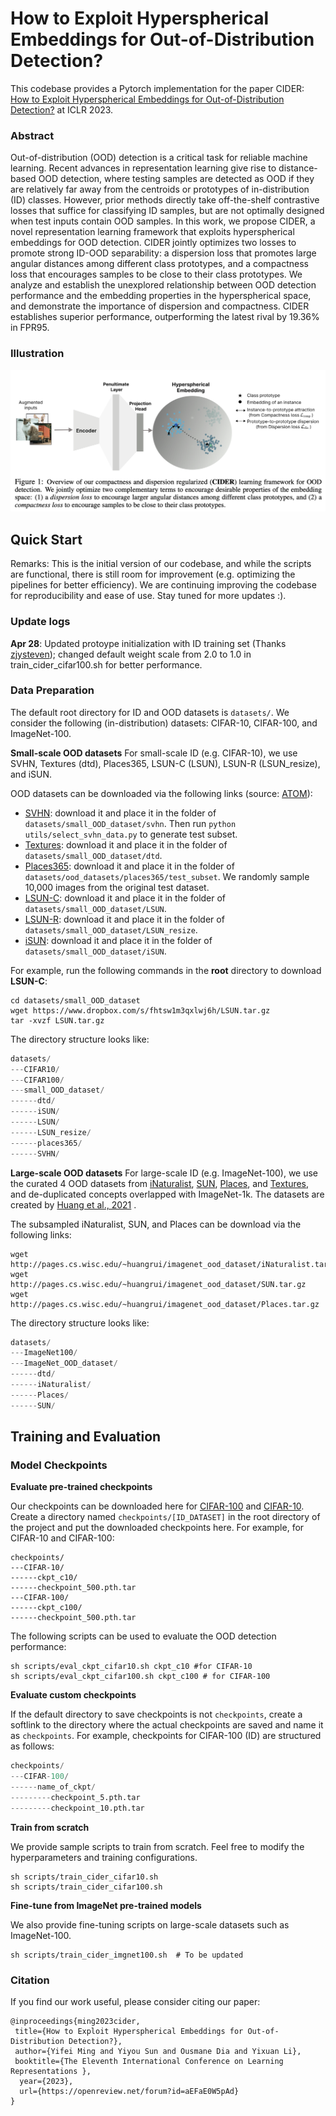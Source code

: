 # How to Exploit Hyperspherical Embeddings for Out-of-Distribution Detection? 

This codebase provides a Pytorch implementation for the paper CIDER: [How to Exploit Hyperspherical Embeddings for Out-of-Distribution Detection?](https://openreview.net/forum?id=aEFaE0W5pAd) at ICLR 2023.

### Abstract

Out-of-distribution (OOD) detection is a critical task for reliable machine learning. Recent advances in representation learning give rise to distance-based OOD detection, where testing samples are detected as OOD if they are relatively far away from the centroids or prototypes of in-distribution (ID) classes. However, prior methods directly take off-the-shelf contrastive losses that suffice for classifying ID samples, but are not optimally designed when test inputs contain OOD samples. In this work, we propose CIDER, a novel representation learning framework that exploits hyperspherical embeddings for OOD detection. CIDER jointly optimizes two losses to promote strong ID-OOD separability: a dispersion loss that promotes large angular distances among different class prototypes, and a compactness loss that encourages samples to be close to their class prototypes. We analyze and establish the unexplored relationship between OOD detection performance and the embedding properties in the hyperspherical space, and demonstrate the importance of dispersion and compactness. CIDER establishes superior performance, outperforming the latest rival by 19.36% in FPR95. 

### Illustration

![fig1](readme_figs/fig1.png)



## Quick Start

Remarks: This is the initial version of our codebase, and while the scripts are functional, there is still room for improvement (e.g. optimizing the pipelines for better efficiency). We are continuing improving the codebase for reproducibility and ease of use. Stay tuned for more updates :).

### Update logs

**Apr 28**: Updated protoype initialization with ID training set (Thanks [zjysteven](https://github.com/zjysteven)); changed default weight scale from 2.0 to 1.0 in train_cider_cifar100.sh for better performance. 

### Data Preparation

The default root directory for ID and OOD datasets is `datasets/`. We consider the following (in-distribution) datasets: CIFAR-10, CIFAR-100, and ImageNet-100. 

**Small-scale OOD datasets** For small-scale ID (e.g. CIFAR-10), we use SVHN, Textures (dtd), Places365, LSUN-C (LSUN), LSUN-R (LSUN_resize), and iSUN. 

OOD datasets can be downloaded via the following links (source: [ATOM](https://github.com/jfc43/informative-outlier-mining/blob/master/README.md)):

* [SVHN](http://ufldl.stanford.edu/housenumbers/test_32x32.mat): download it and place it in the folder of `datasets/small_OOD_dataset/svhn`. Then run `python utils/select_svhn_data.py` to generate test subset.
* [Textures](https://www.robots.ox.ac.uk/~vgg/data/dtd/download/dtd-r1.0.1.tar.gz): download it and place it in the folder of `datasets/small_OOD_dataset/dtd`.
* [Places365](http://data.csail.mit.edu/places/places365/test_256.tar): download it and place it in the folder of `datasets/ood_datasets/places365/test_subset`. We randomly sample 10,000 images from the original test dataset. 
* [LSUN-C](https://www.dropbox.com/s/fhtsw1m3qxlwj6h/LSUN.tar.gz): download it and place it in the folder of `datasets/small_OOD_dataset/LSUN`.
* [LSUN-R](https://www.dropbox.com/s/moqh2wh8696c3yl/LSUN_resize.tar.gz): download it and place it in the folder of `datasets/small_OOD_dataset/LSUN_resize`.
* [iSUN](https://www.dropbox.com/s/ssz7qxfqae0cca5/iSUN.tar.gz): download it and place it in the folder of `datasets/small_OOD_dataset/iSUN`.

For example, run the following commands in the **root** directory to download **LSUN-C**:
```
cd datasets/small_OOD_dataset
wget https://www.dropbox.com/s/fhtsw1m3qxlwj6h/LSUN.tar.gz
tar -xvzf LSUN.tar.gz
```

The directory structure looks like:

```python
datasets/
---CIFAR10/
---CIFAR100/
---small_OOD_dataset/
------dtd/
------iSUN/
------LSUN/
------LSUN_resize/
------places365/
------SVHN/
```


**Large-scale OOD datasets** For large-scale ID (e.g. ImageNet-100), we use the curated 4 OOD datasets from [iNaturalist](https://arxiv.org/pdf/1707.06642.pdf), [SUN](https://vision.princeton.edu/projects/2010/SUN/paper.pdf), [Places](http://places2.csail.mit.edu/PAMI_places.pdf), and [Textures](https://arxiv.org/pdf/1311.3618.pdf), and de-duplicated concepts overlapped with ImageNet-1k. The datasets are created by  [Huang et al., 2021](https://github.com/deeplearning-wisc/large_scale_ood) .

The subsampled iNaturalist, SUN, and Places can be download via the following links:

```
wget http://pages.cs.wisc.edu/~huangrui/imagenet_ood_dataset/iNaturalist.tar.gz
wget http://pages.cs.wisc.edu/~huangrui/imagenet_ood_dataset/SUN.tar.gz
wget http://pages.cs.wisc.edu/~huangrui/imagenet_ood_dataset/Places.tar.gz

```
The directory structure looks like:
```python
datasets/
---ImageNet100/
---ImageNet_OOD_dataset/
------dtd/
------iNaturalist/
------Places/
------SUN/
```


## Training and Evaluation 

### Model Checkpoints

**Evaluate pre-trained checkpoints** 

Our checkpoints can be downloaded here for [CIFAR-100](https://drive.google.com/drive/folders/1SjW2kvhDQ6qcsIo5TR7eLMrcL3r6Y3QN?usp=share_link) and [CIFAR-10](https://drive.google.com/drive/folders/1rkXQYHcaITZCj55OLNXqy_b-yjktONrn?usp=share_link). Create a directory named `checkpoints/[ID_DATASET]` in the root directory of the project and put the downloaded checkpoints here. For example, for CIFAR-10 and CIFAR-100:

```
checkpoints/
---CIFAR-10/	 	
------ckpt_c10/
------checkpoint_500.pth.tar
---CIFAR-100/	 	
------ckpt_c100/
------checkpoint_500.pth.tar
```

The following scripts can be used to evaluate the OOD detection performance:

```
sh scripts/eval_ckpt_cifar10.sh ckpt_c10 #for CIFAR-10
sh scripts/eval_ckpt_cifar100.sh ckpt_c100 # for CIFAR-100
```



**Evaluate custom checkpoints** 

If the default directory to save checkpoints is not `checkpoints`, create a softlink to the directory where the actual checkpoints are saved and name it as `checkpoints`. For example, checkpoints for CIFAR-100 (ID) are structured as follows: 

```python
checkpoints/
---CIFAR-100/
------name_of_ckpt/
---------checkpoint_5.pth.tar
---------checkpoint_10.pth.tar
```



**Train from scratch** 

We provide sample scripts to train from scratch. Feel free to modify the hyperparameters and training configurations.

```
sh scripts/train_cider_cifar10.sh
sh scripts/train_cider_cifar100.sh
```

**Fine-tune from ImageNet pre-trained models** 

We also provide fine-tuning scripts on large-scale datasets such as ImageNet-100.

```
sh scripts/train_cider_imgnet100.sh  # To be updated
```




### Citation

If you find our work useful, please consider citing our paper:

```
@inproceedings{ming2023cider,
 title={How to Exploit Hyperspherical Embeddings for Out-of-Distribution Detection?},
 author={Yifei Ming and Yiyou Sun and Ousmane Dia and Yixuan Li},
 booktitle={The Eleventh International Conference on Learning Representations },
  year={2023},
  url={https://openreview.net/forum?id=aEFaE0W5pAd}
}
```


